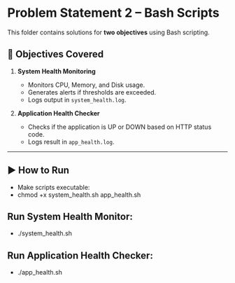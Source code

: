 # Problem Statement 2 – Bash Scripts  

This folder contains solutions for **two objectives** using Bash scripting.  

## 📌 Objectives Covered  
1. **System Health Monitoring**  
   - Monitors CPU, Memory, and Disk usage.  
   - Generates alerts if thresholds are exceeded.  
   - Logs output in `system_health.log`.  

2. **Application Health Checker**  
   - Checks if the application is UP or DOWN based on HTTP status code.  
   - Logs result in `app_health.log`.  

---

## ▶️ How to Run  

   - Make scripts executable:  
   - chmod +x system_health.sh app_health.sh

## Run System Health Monitor:
   
   - ./system_health.sh

## Run Application Health Checker:
   
   - ./app_health.sh